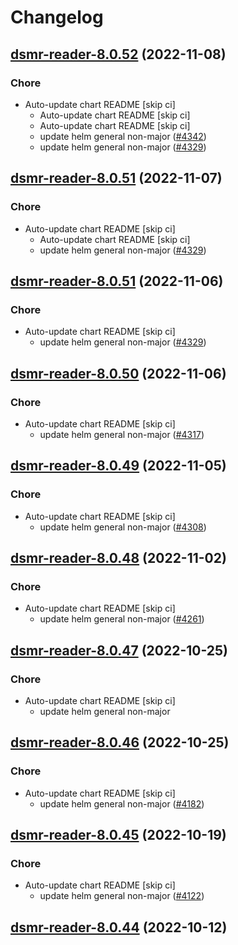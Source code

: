 # Changelog



## [dsmr-reader-8.0.52](https://github.com/truecharts/charts/compare/dsmr-reader-8.0.50...dsmr-reader-8.0.52) (2022-11-08)

### Chore

- Auto-update chart README [skip ci]
  - Auto-update chart README [skip ci]
  - Auto-update chart README [skip ci]
  - update helm general non-major ([#4342](https://github.com/truecharts/charts/issues/4342))
  - update helm general non-major ([#4329](https://github.com/truecharts/charts/issues/4329))




## [dsmr-reader-8.0.51](https://github.com/truecharts/charts/compare/dsmr-reader-8.0.50...dsmr-reader-8.0.51) (2022-11-07)

### Chore

- Auto-update chart README [skip ci]
  - Auto-update chart README [skip ci]
  - update helm general non-major ([#4329](https://github.com/truecharts/charts/issues/4329))




## [dsmr-reader-8.0.51](https://github.com/truecharts/charts/compare/dsmr-reader-8.0.50...dsmr-reader-8.0.51) (2022-11-06)

### Chore

- Auto-update chart README [skip ci]
  - update helm general non-major ([#4329](https://github.com/truecharts/charts/issues/4329))




## [dsmr-reader-8.0.50](https://github.com/truecharts/charts/compare/dsmr-reader-8.0.49...dsmr-reader-8.0.50) (2022-11-06)

### Chore

- Auto-update chart README [skip ci]
  - update helm general non-major ([#4317](https://github.com/truecharts/charts/issues/4317))




## [dsmr-reader-8.0.49](https://github.com/truecharts/charts/compare/dsmr-reader-8.0.48...dsmr-reader-8.0.49) (2022-11-05)

### Chore

- Auto-update chart README [skip ci]
  - update helm general non-major ([#4308](https://github.com/truecharts/charts/issues/4308))




## [dsmr-reader-8.0.48](https://github.com/truecharts/charts/compare/dsmr-reader-8.0.47...dsmr-reader-8.0.48) (2022-11-02)

### Chore

- Auto-update chart README [skip ci]
  - update helm general non-major ([#4261](https://github.com/truecharts/charts/issues/4261))




## [dsmr-reader-8.0.47](https://github.com/truecharts/charts/compare/dsmr-reader-8.0.46...dsmr-reader-8.0.47) (2022-10-25)

### Chore

- Auto-update chart README [skip ci]
  - update helm general non-major




## [dsmr-reader-8.0.46](https://github.com/truecharts/charts/compare/dsmr-reader-8.0.45...dsmr-reader-8.0.46) (2022-10-25)

### Chore

- Auto-update chart README [skip ci]
  - update helm general non-major ([#4182](https://github.com/truecharts/charts/issues/4182))




## [dsmr-reader-8.0.45](https://github.com/truecharts/charts/compare/dsmr-reader-8.0.44...dsmr-reader-8.0.45) (2022-10-19)

### Chore

- Auto-update chart README [skip ci]
  - update helm general non-major ([#4122](https://github.com/truecharts/charts/issues/4122))




## [dsmr-reader-8.0.44](https://github.com/truecharts/charts/compare/dsmr-reader-8.0.43...dsmr-reader-8.0.44) (2022-10-12)
